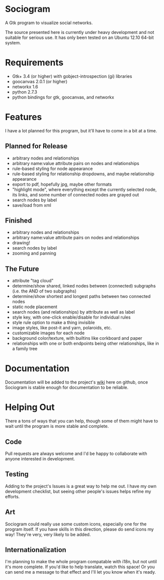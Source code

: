 Sociogram
=========

A Gtk program to visualize social networks.

The source presented here is currently under heavy development and not suitable for serious use. It has only been tested on an Ubuntu 12.10 64-bit system.

Requirements
============

* Gtk+ 3.4 (or higher) with gobject-introspection (gi) libraries
* goocanvas 2.0.1 (or higher)
* networkx 1.6
* python 2.7.3
* python bindings for gtk, goocanvas, and networkx

Features
=======
I have a lot planned for this program, but it'll have to come in a bit at a time.

Planned for Release
-----------------
* arbitrary nodes and relationships
* arbitrary name:value attribute pairs on nodes and relationships
* rule-based styling for node appearance
* rule-based styling for relationship dropdowns, and maybe relationship appearance
* export to pdf, hopefully jpg, maybe other formats
* "highlight mode", where everything except the currently selected node, its links, and some number of connected nodes are grayed out
* search nodes by label
* save/load from xml

Finished
-------
* arbitrary nodes and relationships
* arbitrary name:value attribute pairs on nodes and relationships
* drawing!
* search nodes by label
* zooming and panning

The Future
---------
* attribute "tag cloud"
* determine/show shared, linked nodes between (connected) subgraphs (i.e. the AND of two subgraphs)
* determine/show shortest and longest paths between two connected nodes
* static node placement
* search nodes (and relationships) by attribute as well as label
* style key, with one-click enable/disable for individual rules
* style rule option to make a thing invisible
* image styles, like post-it and yarn, polaroids, etc.
* customizable images for each node
* background color/texture, with builtins like corkboard and paper
* relationships with one or both endpoints being other relationships, like in a family tree

Documentation
============
Documentation will be added to the project's [wiki](https://github.com/aurule/Sociogram/wiki) here on github, once Sociogram is stable enough for documentation to be reliable.

Helping Out
==========
There a tons of ways that you can help, though some of them might have to wait until the program is more stable and complete.

Code
----
Pull requests are always welcome and I'd be happy to collaborate with anyone interested in development.

Testing
------
Adding to the project's Issues is a great way to help me out. I have my own development checklist, but seeing other people's issues helps refine my efforts.

Art
---
Sociogram could really use some custom icons, especially one for the program itself. If you have skills in this direction, please do send icons my way! They're very, very likely to be added.

Internationalization
-----------------
I'm planning to make the whole program compatable with i18n, but not until it's more complete. If you'd like to help translate, watch this space! Or you can send me a message to that effect and I'll let you know when it's ready.
